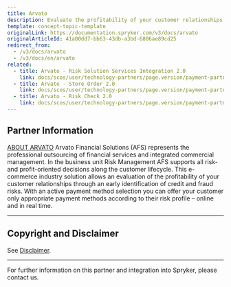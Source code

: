 ```yaml
---
title: Arvato
description: Evaluate the profitability of your customer relationships through early identification of credit and fraud risks by integrating the Arvato module into the Spryker Commerce OS.
template: concept-topic-template
originalLink: https://documentation.spryker.com/v3/docs/arvato
originalArticleId: 41a00dd7-bb63-43db-a3bd-6806ae89cd25
redirect_from:
  - /v3/docs/arvato
  - /v3/docs/en/arvato
related:
  - title: Arvato - Risk Solution Services Integration 2.0
    link: docs/scos/user/technology-partners/page.version/payment-partners/arvato/v.2.0/arvato-risk-solution-services-integration-2.0.html
  - title: Arvato - Store Order 2.0
    link: docs/scos/user/technology-partners/page.version/payment-partners/arvato/arvato-store-order.html
  - title: Arvato - Risk Check 2.0
    link: docs/scos/user/technology-partners/page.version/payment-partners/arvato/v.2.0/arvato-risk-check-2.0.html
---
```


## Partner Information

[ABOUT ARVATO](https://finance.arvato.com//de.html) 
 Arvato Financial Solutions (AFS) represents the professional outsourcing of financial services and integrated commercial management. In the business unit Risk Management AFS supports all risk- and profit-oriented decisions along the customer lifecycle. This e-commerce industry solution allows an evaluation of the profitability of your customer relationships through an early identification of credit and fraud risks. With an active payment method selection you can offer your customer only appropriate payment methods according to their risk profile – online and in real time. 

---

## Copyright and Disclaimer

See [Disclaimer](https://github.com/spryker/spryker-documentation).

---
For further information on this partner and integration into Spryker, please contact us.

<div class="hubspot-forms hubspot-forms--docs">
<div class="hubspot-form" id="hubspot-partners-1">
            <div class="script-embed" data-code="
                                            hbspt.forms.create({
				                                portalId: '2770802',
				                                formId: '163e11fb-e833-4638-86ae-a2ca4b929a41',
              	                                onFormReady: function() {
              		                                const hbsptInit = new CustomEvent('hbsptInit', {bubbles: true});
              		                                document.querySelector('#hubspot-partners-1').dispatchEvent(hbsptInit);
              	                                }
				                            });
            "></div>
</div>
</div>


